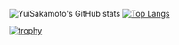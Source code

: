 ![YuiSakamoto's GitHub stats](https://github-readme-stats.vercel.app/api?username=YuiSakamoto&show_icons=true&theme=tokyonight&count_private=true)
[![Top Langs](https://github-readme-stats.vercel.app/api/top-langs/?username=YuiSakamoto)](https://github.com/YuiSakamoto/github-readme-stats)

[![trophy](https://github-profile-trophy.vercel.app/?username=YuiSakamoto)](https://github.com/YuiSakamoto/github-profile-trophy)
